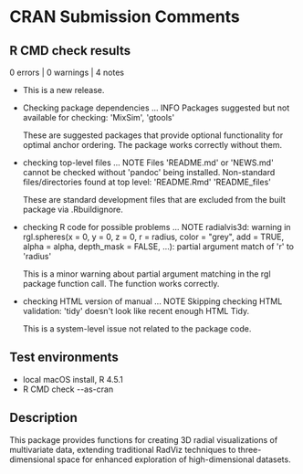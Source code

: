 # CRAN Submission Comments

## R CMD check results

0 errors | 0 warnings | 4 notes

* This is a new release.

* Checking package dependencies ... INFO
  Packages suggested but not available for checking: 'MixSim', 'gtools'

  These are suggested packages that provide optional functionality for optimal anchor ordering. The package works correctly without them.

* checking top-level files ... NOTE
  Files 'README.md' or 'NEWS.md' cannot be checked without 'pandoc' being installed.
  Non-standard files/directories found at top level: 'README.Rmd' 'README_files'

  These are standard development files that are excluded from the built package via .Rbuildignore.

* checking R code for possible problems ... NOTE
  radialvis3d: warning in rgl.spheres(x = 0, y = 0, z = 0, r = radius, color = "grey", add = TRUE, alpha = alpha, depth_mask = FALSE, ...):
  partial argument match of 'r' to 'radius'

  This is a minor warning about partial argument matching in the rgl package function call. The function works correctly.

* checking HTML version of manual ... NOTE
  Skipping checking HTML validation: 'tidy' doesn't look like recent enough HTML Tidy.

  This is a system-level issue not related to the package code.

## Test environments
* local macOS install, R 4.5.1
* R CMD check --as-cran

## Description
This package provides functions for creating 3D radial visualizations of multivariate data, extending traditional RadViz techniques to three-dimensional space for enhanced exploration of high-dimensional datasets.